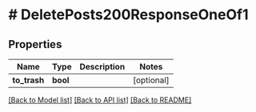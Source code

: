# # DeletePosts200ResponseOneOf1

## Properties

Name | Type | Description | Notes
------------ | ------------- | ------------- | -------------
**to_trash** | **bool** |  | [optional]

[[Back to Model list]](../../README.md#models) [[Back to API list]](../../README.md#endpoints) [[Back to README]](../../README.md)
